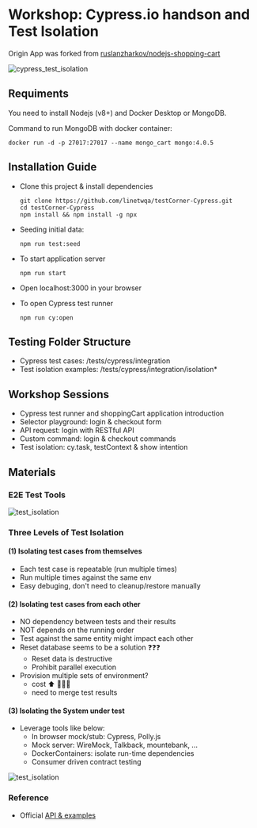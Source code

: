 # Workshop: Cypress.io handson and Test Isolation

Origin App was forked from [ruslanzharkov/nodejs-shopping-cart](https://github.com/ruslanzharkov/nodejs-shopping-cart)

![cypress_test_isolation](https://user-images.githubusercontent.com/54438809/63830422-add5da80-c99e-11e9-8f7e-c9c012c42170.png)

## Requiments

You need to install Nodejs (v8+) and Docker Desktop or MongoDB.

Command to run MongoDB with docker container:

```
docker run -d -p 27017:27017 --name mongo_cart mongo:4.0.5
```

## Installation Guide

- Clone this project & install dependencies
  ```
  git clone https://github.com/linetwqa/testCorner-Cypress.git
  cd testCorner-Cypress
  npm install && npm install -g npx
  ```
- Seeding initial data:
  ```
  npm run test:seed
  ```
- To start application server
  ```
  npm run start
  ```
- Open localhost:3000 in your browser

- To open Cypress test runner
  ```
  npm run cy:open
  ```
## Testing Folder Structure

- Cypress test cases: /tests/cypress/integration
- Test isolation examples: /tests/cypress/integration/isolation*

## Workshop Sessions

- Cypress test runner and shoppingCart application introduction
- Selector playground: login & checkout form
- API request: login with RESTful API
- Custom command: login & checkout commands
- Test isolation: cy.task, testContext & show intention

## Materials

### E2E Test Tools
![test_isolation](https://user-images.githubusercontent.com/54438809/63830440-b7f7d900-c99e-11e9-8b6a-b8c287a3b31a.png)

### Three Levels of Test Isolation

#### (1) Isolating test cases from themselves

- Each test case is repeatable (run multiple times)
- Run multiple times against the same env
- Easy debuging, don't need to cleanup/restore manually

#### (2) Isolating test cases from each other

- NO dependency between tests and their results
- NOT depends on the running order
- Test against the same entity might impact each other
- Reset database seems to be a solution ❓❓❓
  - Reset data is destructive
  - Prohibit parallel execution
- Provision multiple sets of environment?
  - cost ⬆️ 💸💸💸
  - need to merge test results

#### (3) Isolating the System under test

- Leverage tools like below:
  - In browser mock/stub: Cypress, Polly.js
  - Mock server: WireMock, Talkback, mountebank, ...
  - DockerContainers: isolate run-time dependencies
  - Consumer driven contract testing

![test_isolation](https://user-images.githubusercontent.com/54438809/63830454-c1814100-c99e-11e9-887e-fceae8c82fd3.png)

### Reference

- Official [API & examples](https://docs.cypress.io/api/api/table-of-contents.html) 